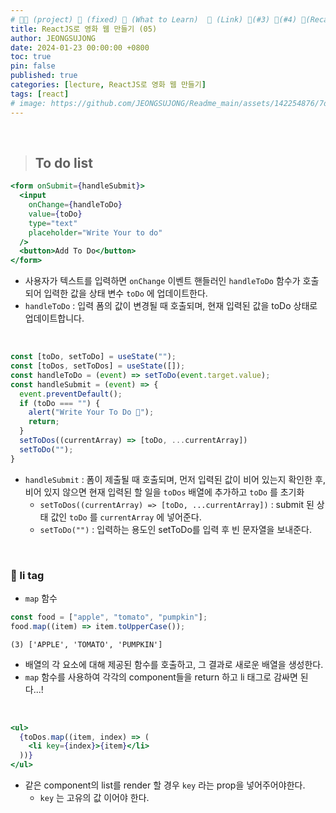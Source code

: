 ```yaml
---
# 👨‍💻 (project) 📌 (fixed) 📖 (What to Learn)  🌱 (Link) 🧷(#3) 📌(#4) 👀(Recap)
title: ReactJS로 영화 웹 만들기 (05)
author: JEONGSUJONG
date: 2024-01-23 00:00:00 +0800
toc: true
pin: false
published: true
categories: [lecture, ReactJS로 영화 웹 만들기]
tags: [react]
# image: https://github.com/JEONGSUJONG/Readme_main/assets/142254876/7dd6d929-f416-492a-b255-f17f99c5b5a7
---
```


<br>

> ## To do list

```jsx
<form onSubmit={handleSubmit}>
  <input
    onChange={handleToDo}
    value={toDo} 
    type="text"
    placeholder="Write Your to do"
  />
  <button>Add To Do</button>
</form>
```

- 사용자가 텍스트를 입력하면 `onChange` 이벤트 핸들러인 `handleToDo` 함수가 호출되어 입력한 값을 상태 변수 `toDo` 에 업데이트한다.
- `handleToDo` : 입력 폼의 값이 변경될 때 호출되며, 현재 입력된 값을 toDo 상태로 업데이트합니다.

<br>

```jsx
const [toDo, setToDo] = useState("");
const [toDos, setToDos] = useState([]);
const handleToDo = (event) => setToDo(event.target.value);
const handleSubmit = (event) => {
  event.preventDefault();
  if (toDo === "") {
    alert("Write Your To Do 🙁");
    return;
  }
  setToDos((currentArray) => [toDo, ...currentArray])
  setToDo("");
}
```

- `handleSubmit` : 폼이 제출될 때 호출되며, 먼저 입력된 값이 비어 있는지 확인한 후, 비어 있지 않으면 현재 입력된 할 일을 `toDos` 배열에 추가하고 `toDo` 를 초기화
    - `setToDos((currentArray) => [toDo, ...currentArray])` : submit 된 상태 값인 `toDo` 를 `currentArray` 에 넣어준다.
    - `setToDo("")` : 입력하는 용도인 setToDo를 입력 후 빈 문자열을 보내준다.

<br>


### 🧷 li tag

- `map` 함수

```javascript
const food = ["apple", "tomato", "pumpkin"];
food.map((item) => item.toUpperCase());
```

```
(3) ['APPLE', 'TOMATO', 'PUMPKIN']
```

- 배열의 각 요소에 대해 제공된 함수를 호출하고, 그 결과로 새로운 배열을 생성한다.
- `map` 함수를 사용하여 각각의 component들을 return 하고 li 태그로 감싸면 된다...!

<br>

```jsx
<ul>
  {toDos.map((item, index) => (
    <li key={index}>{item}</li>
  ))}
</ul>
```

<!-- ![image](https://github.com/JEONGSUJONG/readme-main/assets/142254876/dcccad8c-9bf2-45fe-a5bc-66d88157e46a){: width=100% height=100% .normal} -->

- 같은 component의 list를 render 할 경우 `key` 라는 prop을 넣어주어야한다.
  - `key` 는 고유의 값 이어야 한다.
